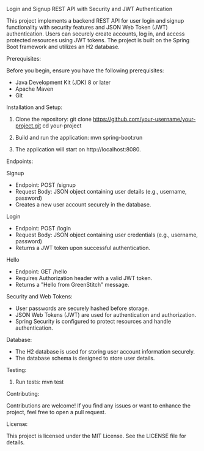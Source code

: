 Login and Signup REST API with Security and JWT Authentication

This project implements a backend REST API for user login and signup functionality with security features and JSON Web Token (JWT) authentication. Users can securely create accounts, log in, and access protected resources using JWT tokens. The project is built on the Spring Boot framework and utilizes an H2 database.

Prerequisites:

Before you begin, ensure you have the following prerequisites:
- Java Development Kit (JDK) 8 or later
- Apache Maven
- Git

Installation and Setup:

1. Clone the repository:
   git clone https://github.com/your-username/your-project.git
   cd your-project

2. Build and run the application:
   mvn spring-boot:run

3. The application will start on http://localhost:8080.

Endpoints:

Signup
- Endpoint: POST /signup
- Request Body: JSON object containing user details (e.g., username, password)
- Creates a new user account securely in the database.

Login
- Endpoint: POST /login
- Request Body: JSON object containing user credentials (e.g., username, password)
- Returns a JWT token upon successful authentication.

Hello
- Endpoint: GET /hello
- Requires Authorization header with a valid JWT token.
- Returns a "Hello from GreenStitch" message.

Security and Web Tokens:

- User passwords are securely hashed before storage.
- JSON Web Tokens (JWT) are used for authentication and authorization.
- Spring Security is configured to protect resources and handle authentication.

Database:

- The H2 database is used for storing user account information securely.
- The database schema is designed to store user details.

Testing:

1. Run tests:
   mvn test

Contributing:

Contributions are welcome! If you find any issues or want to enhance the project, feel free to open a pull request.

License:

This project is licensed under the MIT License. See the LICENSE file for details.